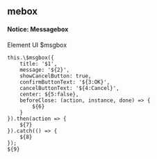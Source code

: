 ## mebox
#### Notice: Messagebox
Element UI $msgbox
```
this.\$msgbox({
	title: '$1',
	message: '${2}',
	showCancelButton: true,
	confirmButtonText: '${3:OK}',
	cancelButtonText: '${4:Cancel}',
	center: ${5:false},
	beforeClose: (action, instance, done) => {
		${6}
	}
}).then(action => {
	${7}
}).catch(() => {
	${8}
});
${9}
```